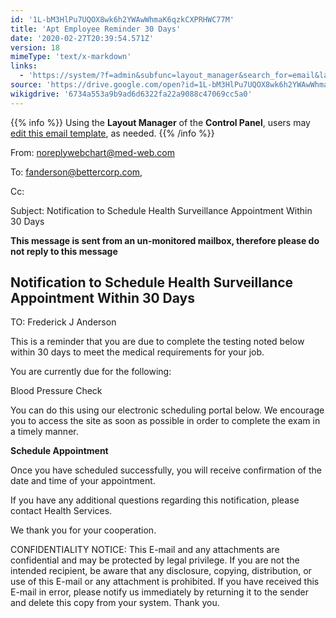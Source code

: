 ```yaml
---
id: '1L-bM3HlPu7UQOX8wk6h2YWAwWhmaK6qzkCXPRHWC77M'
title: 'Apt Employee Reminder 30 Days'
date: '2020-02-27T20:39:54.571Z'
version: 18
mimeType: 'text/x-markdown'
links:
  - 'https://system/?f=admin&subfunc=layout_manager&search_for=email&layout_search=Go&lv_layout_manager_limit=0&opp=edit&doc_type=EER30&old_module=Email&old_name=Apt+Employee+Reminder+30+days&active=0'
source: 'https://drive.google.com/open?id=1L-bM3HlPu7UQOX8wk6h2YWAwWhmaK6qzkCXPRHWC77M'
wikigdrive: '6734a553a9b9ad6d6322fa22a9088c47069cc5a0'
---
```

{{% info %}}
Using the **Layout Manager** of the **Control Panel**, users may [edit this email template](https://system/?f=admin&subfunc=layout_manager&search_for=email&layout_search=Go&lv_layout_manager_limit=0&opp=edit&doc_type=EER30&old_module=Email&old_name=Apt+Employee+Reminder+30+days&active=0), as needed.
{{% /info %}}

From: noreplywebchart@med-web.com

To: fanderson@bettercorp.com,

Cc:

Subject: Notification to Schedule Health Surveillance Appointment Within 30 Days

****This message is sent from an un-monitored mailbox, therefore please do not reply to this message****

## Notification to Schedule Health Surveillance Appointment Within 30 Days

TO: Frederick J Anderson

This is a reminder that you are due to complete the testing noted below within 30 days to meet the medical requirements for your job.

You are currently due for the following:

Blood Pressure Check

You can do this using our electronic scheduling portal below. We encourage you to access the site as soon as possible in order to complete the exam in a timely manner.

**Schedule Appointment**

Once you have scheduled successfully, you will receive confirmation of the date and time of your appointment.

If you have any additional questions regarding this notification, please contact Health Services.

We thank you for your cooperation.

CONFIDENTIALITY NOTICE: This E-mail and any attachments are confidential and may be protected by legal privilege. If you are not the intended recipient, be aware that any disclosure, copying, distribution, or use of this E-mail or any attachment is prohibited. If you have received this E-mail in error, please notify us immediately by returning it to the sender and delete this copy from your system. Thank you.
